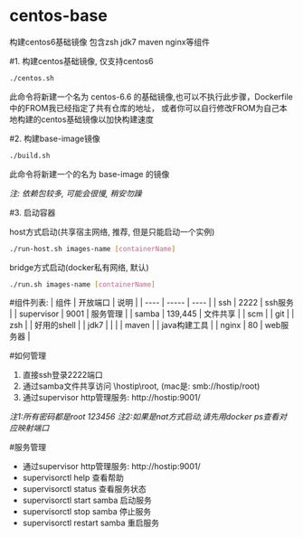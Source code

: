 # centos-base
构建centos6基础镜像
包含zsh jdk7 maven nginx等组件

#1. 构建centos基础镜像, 仅支持centos6

```bash
./centos.sh
```
此命令将新建一个名为 centos-6.6 的基础镜像,也可以不执行此步骤，Dockerfile中的FROM我已经指定了共有仓库的地址，
或者你可以自行修改FROM为自己本地构建的centos基础镜像以加快构建速度


#2. 构建base-image镜像

```bash
./build.sh
```
此命令将新建一个的名为 base-image 的镜像

*注: 依赖包较多, 可能会很慢, 稍安勿躁*

#3. 启动容器

host方式启动(共享宿主网络, 推荐, 但是只能启动一个实例)

```bash
./run-host.sh images-name [containerName]
```

bridge方式启动(docker私有网络, 默认)

```bash
./run.sh images-name [containerName]
```

#组件列表:
| 组件         |  开放端口  | 说明                                   |
| ----         | -----      | ----                                   |
| ssh          | 2222       | ssh服务                                |
| supervisor   | 9001       | 服务管理                               |
| samba        | 139,445    | 文件共享                               |
| scm          |            | git                                    |
| zsh          |            | 好用的shell                            |
| jdk7         |            |                                        |
| maven        |            | java构建工具                           |
| nginx        | 80         | web服务器                              |


#如何管理
1. 直接ssh登录2222端口
2. 通过samba文件共享访问 \\hostip\root, (mac是: smb://hostip/root)
3. 通过supervisor http管理服务: http://hostip:9001/

*注1:所有密码都是root 123456*
*注2:如果是nat方式启动,请先用docker ps查看对应映射端口*

#服务管理
- 通过supervisor http管理服务: http://hostip:9001/
- supervisorctl help 查看帮助
- supervisorctl status 查看服务状态
- supervisorctl start samba 启动服务
- supervisorctl stop samba 停止服务
- supervisorctl restart samba 重启服务
